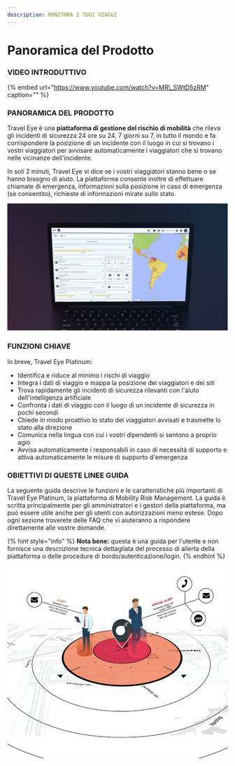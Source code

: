 ```yaml
---
description: MONITORA I TUOI VIAGGI
---
```


# Panoramica del Prodotto

### VIDEO INTRODUTTIVO

{% embed url="https://www.youtube.com/watch?v=MR\_SWtD5zRM" caption="" %}

### PANORAMICA DEL PRODOTTO

Travel Eye è una **piattaforma di gestione del rischio di mobilità** che rileva gli incidenti di sicurezza 24 ore su 24, 7 giorni su 7, in tutto il mondo e fa corrispondere la posizione di un incidente con il luogo in cui si trovano i vostri viaggiatori per avvisare automaticamente i viaggiatori che si trovano nelle vicinanze dell'incidente.

In soli 2 minuti, Travel Eye vi dice se i vostri viaggiatori stanno bene o se hanno bisogno di aiuto. La piattaforma consente inoltre di effettuare chiamate di emergenza, informazioni sulla posizione in caso di emergenza \(se consentito\), richieste di informazioni mirate sullo stato.

![](.gitbook/assets/travel-eye-cover%20%286%29.JPG)

### FUNZIONI CHIAVE

In breve, Travel Eye Platinum:

* Identifica e riduce al minimo i rischi di viaggio
* Integra i dati di viaggio e mappa la posizione dei viaggiatori e dei siti
* Trova rapidamente gli incidenti di sicurezza rilevanti con l'aiuto dell'intelligenza artificiale
* Confronta i dati di viaggio con il luogo di un incidente di sicurezza in pochi secondi
* Chiede in modo proattivo lo stato dei viaggiatori avvisati e trasmette lo stato alla direzione
* Comunica nella lingua con cui i vostri dipendenti si sentono a proprio agio
* Avvisa automaticamente i responsabili in caso di necessità di supporto e attiva automaticamente le misure di supporto d'emergenza

### OBIETTIVI DI QUESTE LINEE GUIDA

La seguente guida descrive le funzioni e le caratteristiche più importanti di Travel Eye Platinum, la piattaforma di Mobility Risk Management. La guida è scritta principalmente per gli amministratori e i gestori della piattaforma, ma può essere utile anche per gli utenti con autorizzazioni meno estese. Dopo ogni sezione troverete delle FAQ che vi aiuteranno a rispondere direttamente alle vostre domande.

{% hint style="info" %}
**Nota bene:** questa è una guida per l'utente e non fornisce una descrizione tecnica dettagliata del processo di allerta della piattaforma o delle procedure di bordo/autenticazione/login.
{% endhint %}

![](.gitbook/assets/splashscreen.jpg)

